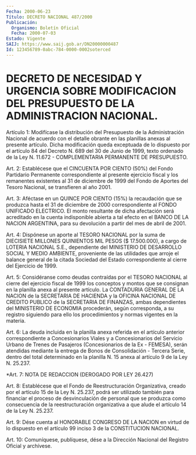 ```yaml
---
Fecha: 2000-06-23
Título: DECRETO NACIONAL 487/2000
Publicación:
  Organismo: Boletín Oficial
  Fecha: 2000-07-03
Estado: Vigente
SAIJ: https://www.saij.gob.ar/DN20000000487
Id: 123456789-0abc-784-0000-0002soterced
---
```

# DECRETO DE NECESIDAD Y URGENCIA SOBRE MODIFICACION DEL PRESUPUESTO DE LA ADMINISTRACION NACIONAL.

<a id="1"></a>
Artículo 1: Modifícase la distribución del Presupuesto de la Administración Nacional de acuerdo con el detalle obrante en las planillas anexas al presente artículo. Dicha modificación queda exceptuada de lo dispuesto por el artículo 84 del Decreto N. 689 del 30 de Junio de 1999, texto ordenado de la Ley N. 11.672 - COMPLEMENTARIA PERMANENTE DE PRESUPUESTO.

<a id="2"></a>
Art. 2: Establécese que el CINCUENTA POR CIENTO (50%) del Fondo Partidario Permanente correspondiente al presente ejercicio fiscal y los remanentes existentes al 31 de diciembre de 1999 del Fondo de Aportes del Tesoro Nacional, se transfieren al año 2001.

<a id="3"></a>
Art. 3: Aféctase en un QUINCE POR CIENTO (15%) la recaudación que se produzca hasta el 31 de diciembre de 2000 correspondiente al FONDO UNIFICADO ELECTRICO. El monto resultante de dicha afectación será acreditado en la cuenta indisponible abierta a tal efecto en el BANCO DE LA NACION ARGENTINA, para su devolución a partir del mes de abril de 2001.

<a id="4"></a>
Art. 4: Dispónese un aporte al TESORO NACIONAL por la suma de DIECISIETE MILLONES QUINIENTOS MIL PESOS ($ 17.500.000), a cargo de LOTERIA NACIONAL S.E., dependiente del MINISTERIO DE DESARROLLO SOCIAL Y MEDIO AMBIENTE, proveniente de las utilidades que arroje el balance general de la citada Sociedad del Estado correspondiente al cierre del Ejercicio de 1999.

<a id="5"></a>
Art. 5: Considéranse como deudas contraídas por el TESORO NACIONAL al cierre del ejercicio fiscal de 1999 los conceptos y montos que se consignan en la planilla anexa al presente artículo. La CONTADURIA GENERAL DE LA NACION de la SECRETARIA DE HACIENDA y la OFICINA NACIONAL DE CREDITO PUBLICO de la SECRETARIA DE FINANZAS, ambas dependientes del MINISTERIO DE ECONOMIA procederán, según corresponda, a su registro siguiendo para ello los procedimientos y normas vigentes en la materia.

<a id="6"></a>
Art. 6: La deuda incluida en la planilla anexa referida en el artículo anterior correspondiente a Concesionarios Viales y a Concesionarios del Servicio Urbano de Trenes de Pasajeros (Concesionarios de la Ex - FEMESA), serán atendidas mediante la entrega de Bonos de Consolidación - Tercera Serie, dentro del total determinado en la planilla N. 15 anexa al artículo 9 de la Ley N. 25.237.

<a id="7"></a>
*Art. 7: NOTA DE REDACCION (DEROGADO POR LEY 26.427)

<a id="8"></a>
Art. 8: Establécese que el Fondo de Reestructuración Organizativa, creado por el artículo 15 de la Ley N. 25.237, podrá ser utilizado también para financiar el proceso de desvinculación de personal que se produzca como consecuencia de la reestructuración organizativa a que alude el artículo 14 de la Ley N. 25.237.

<a id="9"></a>
Art. 9: Dése cuenta al HONORABLE CONGRESO DE LA NACION en virtud de lo dispuesto en el artículo 99 inciso 3 de la CONSTITUCION NACIONAL.

<a id="10"></a>
Art. 10: Comuníquese, publíquese, dése a la Dirección Nacional del Registro Oficial y archívese.